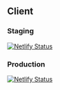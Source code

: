 ## Client

### Staging
[![Netlify Status](https://api.netlify.com/api/v1/badges/621ca722-aec5-4a86-958b-b6a24ef9c010/deploy-status)](https://app.netlify.com/sites/staging-iitp/deploys)

### Production
[![Netlify Status](https://api.netlify.com/api/v1/badges/48f3c198-45b9-4656-8397-419141feb28e/deploy-status)](https://app.netlify.com/sites/iitp-portal/deploys)